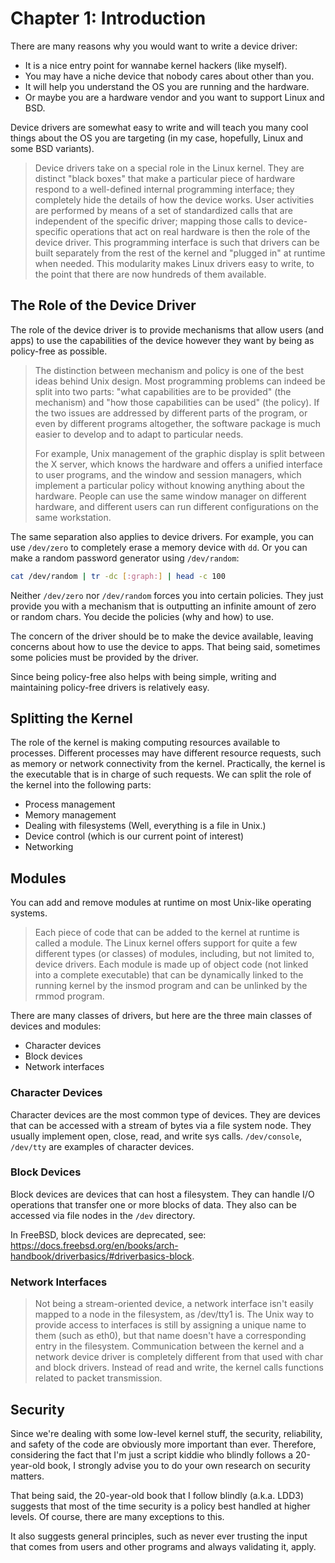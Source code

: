 # Chapter 1: Introduction

There are many reasons why you would want to write a device driver:
- It is a nice entry point for wannabe kernel hackers (like myself).
- You may have a niche device that nobody cares about other than you.
- It will help you understand the OS you are running and the hardware.
- Or maybe you are a hardware vendor and you want to support Linux and BSD.

Device drivers are somewhat easy to write and will teach you many cool things about the OS you are targeting (in my case, hopefully, Linux and some BSD variants).

> Device drivers take on a special role in the Linux kernel. They are distinct "black boxes" that make a particular piece of hardware respond to a well-defined internal programming interface; they completely hide the details of how the device works. User activities are performed by means of a set of standardized calls that are independent of the specific driver; mapping those calls to device-specific operations that act on real hardware is then the role of the device driver. This programming interface is such that drivers can be built separately from the rest of the kernel and "plugged in" at runtime when needed. This modularity makes Linux drivers easy to write, to the point that there are now hundreds of them available.

## The Role of the Device Driver

The role of the device driver is to provide mechanisms that allow users (and apps) to use the capabilities of the device however they want by being as policy-free as possible.

> The distinction between mechanism and policy is one of the best ideas behind Unix design. Most programming problems can indeed be split into two parts: "what capabilities are to be provided" (the mechanism) and "how those capabilities can be used" (the policy). If the two issues are addressed by different parts of the program, or even by different programs altogether, the software package is much easier to develop and to adapt to particular needs.
>
> For example, Unix management of the graphic display is split between the X server, which knows the hardware and offers a unified interface to user programs, and the window and session managers, which implement a particular policy without knowing anything about the hardware. People can use the same window manager on different hardware, and different users can run different configurations on the same workstation.

The same separation also applies to device drivers. For example, you can use `/dev/zero` to completely erase a memory device with `dd`. Or you can make a random password generator using `/dev/random`:
```sh
cat /dev/random | tr -dc [:graph:] | head -c 100
```
Neither `/dev/zero` nor `/dev/random` forces you into certain policies. They just provide you with a mechanism that is outputting an infinite amount of zero or random chars. You decide the policies (why and how) to use.

The concern of the driver should be to make the device available, leaving concerns about how to use the device to apps. That being said, sometimes some policies must be provided by the driver.

Since being policy-free also helps with being simple, writing and maintaining policy-free drivers is relatively easy.

## Splitting the Kernel

The role of the kernel is making computing resources available to processes. Different processes may have different resource requests, such as memory or network connectivity from the kernel. Practically, the kernel is the executable that is in charge of such requests. We can split the role of the kernel into the following parts:
- Process management
- Memory management
- Dealing with filesystems (Well, everything is a file in Unix.)
- Device control (which is our current point of interest)
- Networking

## Modules

You can add and remove modules at runtime on most Unix-like operating systems.
> Each piece of code that can be added to the kernel at runtime is called a module. The Linux kernel offers support for quite a few different types (or classes) of modules, including, but not limited to, device drivers. Each module is made up of object code (not linked into a complete executable) that can be dynamically linked to the running kernel by the insmod program and can be unlinked by the rmmod program.

There are many classes of drivers, but here are the three main classes of devices and modules:
- Character devices
- Block devices
- Network interfaces

### Character Devices

Character devices are the most common type of devices. They are devices that can be accessed with a stream of bytes via a file system node. They usually implement open, close, read, and write sys calls. `/dev/console`, `/dev/tty` are examples of character devices.

### Block Devices

Block devices are devices that can host a filesystem. They can handle I/O operations that transfer one or more blocks of data. They also can be accessed via file nodes in the `/dev` directory.

In FreeBSD, block devices are deprecated, see: <https://docs.freebsd.org/en/books/arch-handbook/driverbasics/#driverbasics-block>.

### Network Interfaces

> Not being a stream-oriented device, a network interface isn't easily mapped to a node in the filesystem, as /dev/tty1 is. The Unix way to provide access to interfaces is still by assigning a unique name to them (such as eth0), but that name doesn't have a corresponding entry in the filesystem. Communication between the kernel and a network device driver is completely different from that used with char and block drivers. Instead of read and write, the kernel calls functions related to packet transmission.

## Security

Since we're dealing with some low-level kernel stuff, the security, reliability, and safety of the code are obviously more important than ever. Therefore, considering the fact that I'm just a script kiddie who blindly follows a 20-year-old book, I strongly advise you to do your own research on security matters.

That being said, the 20-year-old book that I follow blindly (a.k.a. LDD3) suggests that most of the time security is a policy best handled at higher levels. Of course, there are many exceptions to this.

It also suggests general principles, such as never ever trusting the input that comes from users and other programs and always validating it, apply.
